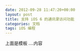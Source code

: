 ```yaml
---
date: 2012-09-28 11:47:20+00:00
layout: post
title: 支持 iOS 6 的通讯录访问功能
categories: 文档
tags: iOS 编程
---
```

上面是模板
....内容